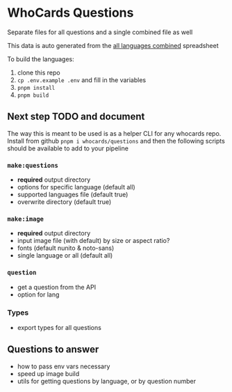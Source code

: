 # WhoCards Questions

Separate files for all questions and a single combined file as well

This data is auto generated from the [all languages combined](https://docs.google.com/spreadsheets/d/1khmUFsF2PYR6tmUd_7eBEDTtlXVoo2qhcyuQl354BXw) spreadsheet

To build the languages:

1. clone this repo
1. `cp .env.example .env` and fill in the variables
1. `pnpm install`
1. `pnpm build`

## Next step TODO and document

The way this is meant to be used is as a helper CLI for any whocards repo. Install from github `pnpm i whocards/questions` and then the following scripts should be available to add to your pipeline

### `make:questions`

- **required** output directory
- options for specific language (default all)
- supported languages file (default true)
- overwrite directory (default true)

### `make:image`

- **required** output directory
- input image file (with default) by size or aspect ratio?
- fonts (default nunito & noto-sans)
- single language or all (default all)

### `question`

- get a question from the API
- option for lang

### Types

- export types for all questions

## Questions to answer

- how to pass env vars necessary
- speed up image build
- utils for getting questions by language, or by question number

